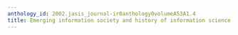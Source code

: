 ```yaml
---
anthology_id: 2002.jasis_journal-ir0anthology0volumeA53A1.4
title: Emerging information society and history of information science in Romania
---
```

